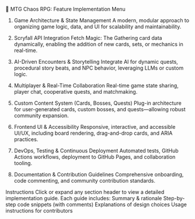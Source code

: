 
📜 MTG Chaos RPG: Feature Implementation Menu
1. Game Architecture & State Management
A modern, modular approach to organizing game logic, data, and UI for scalability and maintainability.

2. Scryfall API Integration
Fetch Magic: The Gathering card data dynamically, enabling the addition of new cards, sets, or mechanics in real-time.

3. AI-Driven Encounters & Storytelling
Integrate AI for dynamic quests, procedural story beats, and NPC behavior, leveraging LLMs or custom logic.

4. Multiplayer & Real-Time Collaboration
Real-time game state sharing, player chat, cooperative quests, and matchmaking.

5. Custom Content System (Cards, Bosses, Quests)
Plug-in architecture for user-generated cards, custom bosses, and quests—allowing robust community expansion.

6. Frontend UI & Accessibility
Responsive, interactive, and accessible UI/UX, including board rendering, drag-and-drop cards, and ARIA practices.

7. DevOps, Testing & Continuous Deployment
Automated tests, GitHub Actions workflows, deployment to GitHub Pages, and collaboration tooling.

8. Documentation & Contribution Guidelines
Comprehensive onboarding, code commenting, and community contribution standards.

Instructions
Click or expand any section header to view a detailed implementation guide.
Each guide includes:
Summary & rationale
Step-by-step code snippets (with comments)
Explanations of design choices
Usage instructions for contributors
